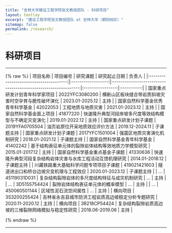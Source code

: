 ```yaml
---
title: "吉林大学建设工程学院张文教授团队 - 科研项目"
layout: textlay
excerpt: "建设工程学院张文教授团队 at 吉林大学（朝阳校区）"
sitemap: false
permalink: /research/
---
```


# 科研项目
---
{% raw %}
|               项目名称               |      项目编号      |                            研究课题                            |   研究起止日期   |   负责人   |
|:--------------------------------------:|:------------------:|:--------------------------------------------------------------:|:----------------:|:----------:|
|     国家重点研发计划青年科学家项目     | 2022YFC3080200 |    横断山区板块缝合带岩质斜坡灾害时空孕育与脆性破坏演化    |  2023.01-2025.12 |    主持    |
|    国家自然科学基金优秀青年科学基金    |      42022053      |                       工程地质与地质灾害                       |  2021.01-2023.12 |    主持    |
|         国家自然科学基金面上项目       |      41877220      |   快速隆升典型河段岸坡多尺度等效结构模型与不确定灾变演化   |  2019.01-2022.12 |    主持    |
|         国家重点研发计划子课题         |   2019YFA0705504   |                 油页岩原位开采地质效应评价方法                 |  2019.12-2024.11 | 子课题主持 |
|         国家重点研发计划子课题         |   2017YFC1501004   |                   强震区地质灾害演化机制研究                   |  2018.01-2021.12 | 子课题主持 |
|      国家自然科学基金青年科学基金      |      41402242      |    基于结构表征单元体的裂隙岩体结构等效地质力学模型研究    |  2015.01-2017.12 |    主持    |
|     国家自然科学基金重点基金子课题     |      41330636      | 快速隆升典型河段复杂结构岩体灾害与水库工程活动互馈机理研究 |  2014.01-2018.12 | 子课题主持 |
| 川藏铁路重大基础科学问题专项项目子课题 |    419021421603    |             隧道进出口和桥台边坡灾变机理与工程效应             |  2020.01-2023.12 | 子课题主持 |
|                    ...                 |    45119031D031    |         复杂结构裂隙岩体的多尺度结构特征与成灾机制研究         |        ...       |    主持    |
|                    ...                 |    3D5155754424    |                裂隙岩体结构表征单元体的概率模型                |        ...       |    主持    |
|                 ...                    |    450060501144    |                      区域性泥石流空间属性                      |        ...       |    主持    |
|                横向项目                |    3S3200255424    |       吉林省永吉县城市防洪工程岩质高边坡稳定分析专题研究       |  2020.11-2020.12 |    主持    |
|                横向项目                |    3R218CP54424    |      复杂结构裂隙岩质高边坡的三维裂隙网络模拟与稳定性研究      |  2018.06-2019.08 |    主持    |

{% endraw %}

---


